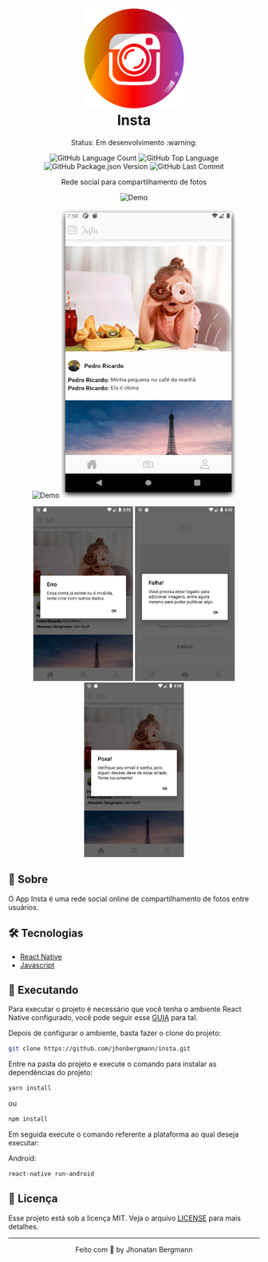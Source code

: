 <h1 align="center">
  <img src="android/app/src/main/res/drawable/iconsplash.png" width="200" height="200" alt="icon" >
  <br>
  Insta
</h1>

<p align="center">
Status: Em desenvolvimento :warning:
</p>

<p align="center">
  <img alt="GitHub Language Count" src="https://img.shields.io/github/languages/count/JhonatanBergmann/Insta" />
  <img alt="GitHub Top Language" src="https://img.shields.io/github/languages/top/JhonatanBergmann/Insta" />
  <img alt="GitHub Package.json Version" src="https://img.shields.io/github/package-json/v/JhonatanBergmann/Insta" />
  <img alt="GitHub Last Commit" src="https://img.shields.io/github/last-commit/JhonatanBergmann/Insta" />
</p>

<p align="center">Rede social para compartilhamento de fotos</p>

<p align="center">
  <img src="forREADME/Feed.gif" alt="Demo">
</p>
<p align="center">
  <img src="forREADME/Login.gif" alt="Demo" width="350" height="580">
  <img src="forREADME/Register.gif" alt="Demo" width="350" height="580">
</p>
<p align="center">
  <img src="forREADME/ScreenshotErr4541.png" alt="err" width="200" height="350">
  <img src="forREADME/ScreenshotErr2455.png" alt="err" width="200" height="350">
  <img src="forREADME/ScreenshotErr354.png" alt="err" width="200" height="350">
</p>

## 📅 Sobre

O App Insta é uma rede social online de compartilhamento de fotos entre usuários.

## 🛠 Tecnologias
- [React Native](https://facebook.github.io/react-native/)
- [Javascript](https://devdocs.io/javascript/)

## 📱 Executando 

Para executar o projeto é necessário que você tenha o ambiente React Native configurado, você pode seguir esse [GUIA](https://reactnative.dev/docs/environment-setup) para tal.

Depois de configurar o ambiente, basta fazer o clone do projeto:

```sh
git clone https://github.com/jhonbergmann/insta.git
```

Entre na pasta do projeto e execute o comando para instalar as dependências do projeto:

```sh
yarn install
```
ou
```sh
npm install
```

Em seguida execute o comando referente a plataforma ao qual deseja executar:

Android:

```sh
react-native run-android
```

## 📝 Licença

Esse projeto está sob a licença MIT. Veja o arquivo [LICENSE](LICENSE) para mais detalhes.

---

<p align="center">
 Feito com 💜 by Jhonatan Bergmann
</p>
